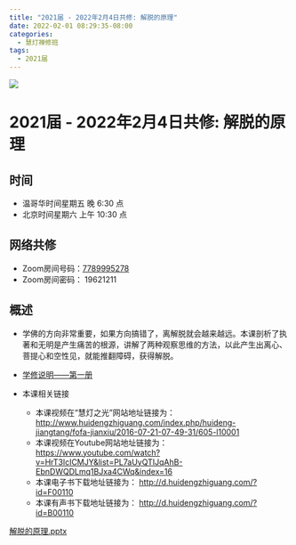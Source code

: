 ```yaml
---
title: "2021届 - 2022年2月4日共修: 解脱的原理"
date: 2022-02-01 08:29:35-08:00
categories:
  - 慧灯禅修班
tags:
  - 2021届
---
```

![](/f/up/maxresdefault.jpg)






# 2021届 - 2022年2月4日共修: 解脱的原理



## 时间

* 温哥华时间星期五 晚 6:30 点
* 北京时间星期六 上午 10:30 点



## 网络共修

* Zoom房间号码：[7789995278](https://us02web.zoom.us/j/7789995278?pwd=VjZmbWJFY2k2K0E5RVB2cTNIQmhqUT09) 
* Zoom房间密码： 19621211



## 概述

* 学佛的方向非常重要，如果方向搞错了，离解脱就会越来越远。本课剖析了执著和无明是产生痛苦的根源，讲解了两种观察思维的方法，以此产生出离心、菩提心和空性见，就能推翻障碍，获得解脱。
* [学修说明——第一册](https://fohuifayu.com/index.php/huideng-jiangtang/chanxiuke/zen-01/8649-zen01-instruction?title=%E4%BD%9B%E6%B3%95%E8%9E%8D%E5%85%A5%E7%94%9F%E6%B4%BB)


* 本课相关链接

  * 本课视频在“慧灯之光”网站地址链接为： <http://www.huidengzhiguang.com/index.php/huideng-jiangtang/fofa-jianxiu/2016-07-21-07-49-31/605-l10001>
  * 本课视频在Youtube网站地址链接为：<https://www.youtube.com/watch?v=HrT3lcICMJY&list=PL7aUyQTIJqAhB-EbnDWQDLmq1BJxa4CWq&index=16>
  * 本课电子书下载地址链接为： <http://d.huidengzhiguang.com/?id=F00110>
  * 本课有声书下载地址链接为： <http://d.huidengzhiguang.com/?id=B00110>

[解脱的原理.pptx](https://s3.ap-northeast-1.wasabisys.com/hdcx/hdv/f/up/2020慧灯禅修班第十七堂课-解脱的原理.pptx)
